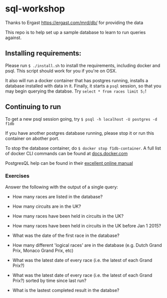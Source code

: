 # sql-workshop
Thanks to Ergast https://ergast.com/mrd/db/ for providing the data

This repo is to help set up a sample database to learn to run queries
against.

## Installing requirements:

Please run `$ ./install.sh` to install the requirements, including
docker and psql.  This script should work for you if you're on OSX.

It also will run a docker container that has postgres running, installs
a database installed with data in it.  Finally, it starts a `psql`
session, so that you may begin querying the databse.  Try `select * from
races limit 5;`!


## Continuing to run 

To get a new psql session going, try `$ psql -h localhost -U postgres -d f1db`

If you have another postgres database running, please stop it or run
this container on abother port.

To stop the database container, do `$ docker stop f1db-container`. A
full list of docker CLI commands can be found at
[docs.docker.com](https://docs.docker.com/engine/reference/commandline/cli/)

PostgresQL help can be found in their [excellent online
manual](https://www.postgresql.org/docs/current/index.html)


### Exercises

Answer the following with the output of a single query:

- How many races are listed in the database?
- How many circuits are in the UK?
- How many races have been held in circuits in the UK?
- How many races have been held in circuits in the UK before Jan 1 2015?
- What was the date of the first race in the database?
- How many different 'logical races' are in the database (e.g. Dutch
  Grand Prix, Monaco Grand Prix, etc)
- What was the latest date of every race (i.e. the latest of each Grand Prix?)

- What was the latest date of every race (i.e. the latest of each Grand Prix?) sorted by time since last run?
- What is the lastest completed result in the databse?


